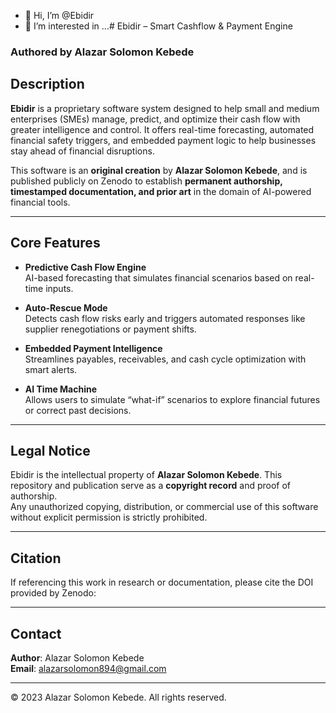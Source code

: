 - 👋 Hi, I’m @Ebidir
- 👀 I’m interested in ...# Ebidir – Smart Cashflow & Payment Engine  
### Authored by Alazar Solomon Kebede

## Description

**Ebidir** is a proprietary software system designed to help small and medium enterprises (SMEs) manage, predict, and optimize their cash flow with greater intelligence and control. It offers real-time forecasting, automated financial safety triggers, and embedded payment logic to help businesses stay ahead of financial disruptions.

This software is an **original creation** by **Alazar Solomon Kebede**, and is published publicly on Zenodo to establish **permanent authorship, timestamped documentation, and prior art** in the domain of AI-powered financial tools.

---

## Core Features

- **Predictive Cash Flow Engine**  
  AI-based forecasting that simulates financial scenarios based on real-time inputs.

- **Auto-Rescue Mode**  
  Detects cash flow risks early and triggers automated responses like supplier renegotiations or payment shifts.

- **Embedded Payment Intelligence**  
  Streamlines payables, receivables, and cash cycle optimization with smart alerts.

- **AI Time Machine**  
  Allows users to simulate “what-if” scenarios to explore financial futures or correct past decisions.

---

## Legal Notice

Ebidir is the intellectual property of **Alazar Solomon Kebede**. This repository and publication serve as a **copyright record** and proof of authorship.  
Any unauthorized copying, distribution, or commercial use of this software without explicit permission is strictly prohibited.

---

## Citation

If referencing this work in research or documentation, please cite the DOI provided by Zenodo:


---

## Contact

**Author**: Alazar Solomon Kebede  
**Email**: alazarsolomon894@gmail.com

---

© 2023 Alazar Solomon Kebede. All rights reserved.
